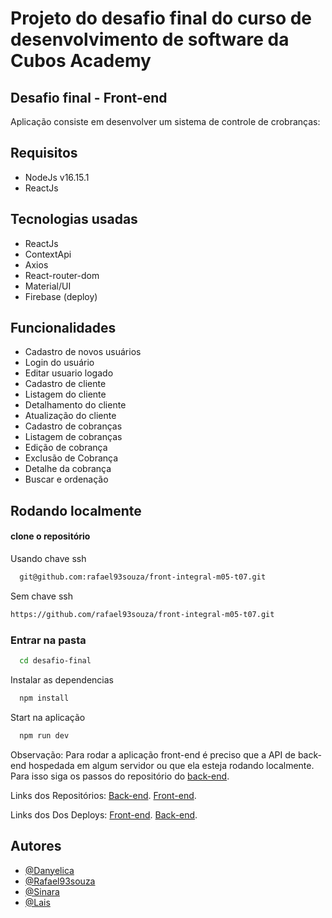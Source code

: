# Projeto do desafio final do curso de desenvolvimento de software da Cubos Academy

## Desafio final - Front-end

Aplicação consiste em desenvolver um sistema de controle de crobranças:


## Requisitos

- NodeJs v16.15.1
- ReactJs

## Tecnologias usadas

- ReactJs
- ContextApi
- Axios
- React-router-dom
- Material/UI
- Firebase (deploy)


## Funcionalidades

- Cadastro de novos usuários
- Login do usuário
- Editar usuario logado
- Cadastro de cliente 
- Listagem do cliente
- Detalhamento do cliente
- Atualização do cliente
- Cadastro de cobranças
- Listagem de cobranças
- Edição de cobrança
- Exclusão de Cobrança 
- Detalhe da cobrança
- Buscar e ordenação

## Rodando localmente

#### clone o repositório

Usando chave ssh

```bash
  git@github.com:rafael93souza/front-integral-m05-t07.git
```

Sem chave ssh

```bash
https://github.com/rafael93souza/front-integral-m05-t07.git
```

### Entrar na pasta

```bash
  cd desafio-final
```

Instalar as dependencias

```bash
  npm install
```

Start na aplicação

```bash
  npm run dev
```

Observação: Para rodar a aplicação front-end é preciso que a API de back-end hospedada em algum servidor ou que ela esteja rodando localmente. Para isso siga os passos do repositório do [back-end](https://github.com/rafael93souza/back-integral-m05-t07).


Links dos Repositórios: 
 [Back-end](https://github.com/rafael93souza/back-integral-m05-t07).
 [Front-end](https://github.com/rafael93souza/front-integral-m05-t07).

Links dos Dos Deploys: 
 [Front-end](https://desafio-final-vingacodes-c5cb1.web.app/).
 [Back-end](https://api-back-end-vingacodes.herokuapp.com).

 
## Autores

- [@Danyelica](https://github.com/danyelica)
- [@Rafael93souza](https://github.com/rafael93souza)
- [@Sinara](https://github.com/SinaraMoura)
- [@Lais](https://github.com/laisolvx)

